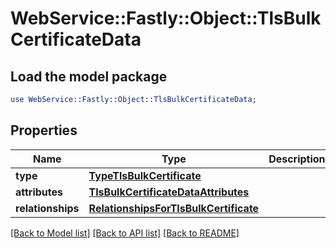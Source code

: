 # WebService::Fastly::Object::TlsBulkCertificateData

## Load the model package
```perl
use WebService::Fastly::Object::TlsBulkCertificateData;
```

## Properties
Name | Type | Description | Notes
------------ | ------------- | ------------- | -------------
**type** | [**TypeTlsBulkCertificate**](TypeTlsBulkCertificate.md) |  | [optional] 
**attributes** | [**TlsBulkCertificateDataAttributes**](TlsBulkCertificateDataAttributes.md) |  | [optional] 
**relationships** | [**RelationshipsForTlsBulkCertificate**](RelationshipsForTlsBulkCertificate.md) |  | [optional] 

[[Back to Model list]](../README.md#documentation-for-models) [[Back to API list]](../README.md#documentation-for-api-endpoints) [[Back to README]](../README.md)



